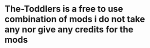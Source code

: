 # The-Toddlers is a free to use combination of mods i do not take any nor give any credits for the mods
